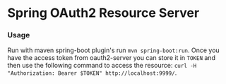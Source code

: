 # Spring OAuth2 Resource Server

### Usage
Run with maven spring-boot plugin's run `mvn spring-boot:run`.
Once you have the access token from oauth2-server you can store it in `TOKEN`
and then use the following command to access the resource:
`curl -H "Authorization: Bearer $TOKEN" http://localhost:9999/`.
